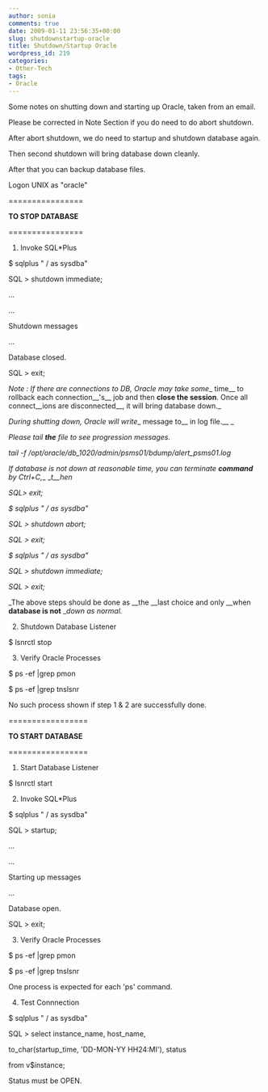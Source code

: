 ```yaml
---
author: sonia
comments: true
date: 2009-01-11 23:56:35+00:00
slug: shutdownstartup-oracle
title: Shutdown/Startup Oracle
wordpress_id: 219
categories:
- Other-Tech
tags:
- Oracle
---
```


Some notes on shutting down and starting up Oracle, taken from an email.



Please be corrected in Note Section if you do need to do abort shutdown.




After abort shutdown, we do need to startup and shutdown database again. 




Then second shutdown will bring database down cleanly.




After that you can backup database files.




Logon UNIX as "oracle"




================




**TO STOP DATABASE**




================




1. Invoke SQL*Plus




$ sqlplus " / as sysdba"




SQL > shutdown immediate;




...




...




Shutdown messages




...




Database closed.




SQL > exit;







_Note : If there are connections to DB, Oracle may take some__ time__ to rollback each connection__'s__ job and then __close the session__. Once all connect__ions are disconnected__, it will bring database down._




_During shutting down, Oracle will write__ message to__ in log file.__ _




_Please tail __the__ file to see progression messages._




_tail -f  /opt/oracle/db_1020/admin/psms01/bdump/alert_psms01.log_




_If database is not down at reasonable time, you can terminate __command__ by Ctrl+C,__ __t__hen_




_SQL> exit;_




_$ sqlplus " / as sysdba"_




_SQL > shutdown abort;_




_SQL > exit;_




_$ sqlplus " / as sysdba"_




_SQL > shutdown immediate;_




_SQL > exit;_




_The above steps should be done as __the __last choice and only __when
__database is not__ __down as normal._




2. Shutdown Database Listener




$ lsnrctl stop 




3. Verify Oracle Processes




$  ps -ef |grep pmon




$  ps -ef |grep tnslsnr




No such process shown if step 1 & 2 are successfully done.




=================




**TO ST****ART**** DATABASE**




=================




1. Start Database Listener




$ lsnrctl start




2. Invoke SQL*Plus




$ sqlplus " / as sysdba"




SQL > startup;




...




...




Starting up messages




...




Database open.




SQL > exit;




3. Verify Oracle Processes




$  ps -ef |grep pmon




$  ps -ef |grep tnslsnr




One process is expected for each 'ps' command.




4. Test Connnection




$ sqlplus " / as sysdba"




SQL > select instance_name, host_name, 




to_char(startup_time, 'DD-MON-YY HH24:MI'), status 




from   v$instance;




Status must be OPEN.
